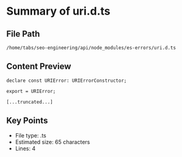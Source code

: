 # Summary of uri.d.ts
  
## File Path
`/home/tabs/seo-engineering/api/node_modules/es-errors/uri.d.ts`

## Content Preview
```
declare const URIError: URIErrorConstructor;

export = URIError;

[...truncated...]
```

## Key Points
- File type: .ts
- Estimated size: 65 characters
- Lines: 4
